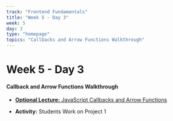 ```yaml
---
track: "Frontend Fundamentals"
title: "Week 5 - Day 3"
week: 5
day: 3
type: "homepage"
topics: "Callbacks and Arrow Functions Walkthrough"
---
```



# Week 5 - Day 3

#### Callback and Arrow Functions Walkthrough

- [**Optional Lecture:** JavaScript Callbacks and Arrow Functions](/frontend-fundamentals/week-4/week-5/day-3/lecture-materials/javascript-callbacks-and-arrow-functions/) 

- **Activity:** Students Work on Project 1

